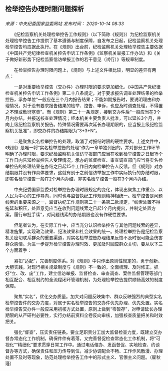 ## 检举控告办理时限问题探析

### 

_来源：中央纪委国家监委网站_ _发布时间： 2020-10-14 08:33_

　　《纪检监察机关处理检举控告工作规则》（以下简称《规则》）为纪检监察机关处理检举控告工作提供了基本遵循与制度保障，自发布之日起，纪检监察机关处理检举控告均应据此执行。在《规则》出台前，纪检监察机关处理检举控告主要依据《中国共产党纪律检查机关控告申诉工作条例》《监察机关举报工作办法》和《关于做好新形势下纪检监察信访举报工作的若干意见（试行）》等规章制度。

　　在检举控告办理时限问题上，《规则》与上述文件相比较，明显的差异有两点：

　　一是对重要检举控告（交办件）办理时限的要求更加细化。《中国共产党纪律检查机关控告申诉工作条例》第二十八条规定，对于要求报告调查处理结果的检举控告，承办单位“一般应在三个月内报告结果；不能如期报告时，要说明理由和办理情况，对于没有要求报告结果的检举、控告、申诉，也应及时调查处理，不得置之不理或敷衍塞责”。而《规则》第二十一条规定，接到交办件后“一般应当在3个月内办结，并报送核查处理情况；经本机关主要负责人批准，可以延长3个月，并向上级纪检监察机关报告。特殊情况需要再次延长办理期限的，应当报上级纪检监察机关批准”，即交办件的办结期限为“3+3+N”。

　　二是聚焦实名检举控告的处理，取消了对报结时限的硬性要求。上述文件中，《规则》是唯一将“实名检举控告的处理”作为一章单独列出的，并对部分工作环节明确了办理时限，要求纪检监察机关信访举报部门应当在收到检举控告之日起15个工作日内告知检举控告人受理情况，承办的监督检查、审查调查部门应当将实名检举控告的处理结果在办结之日起15个工作日内向检举控告人反馈。但《规则》对办结期限并没有作具体要求，这就有别于之前信访举报工作中实际执行的办结时限，即实名检举控告一般在2个月内办结，非实名检举控告一般在3个月内办结。

　　中央纪委国家监委对检举控告办理时限规定的变化，体现出聚焦工作重点、以人民为中心的工作导向，同时也与监督执纪工作规则精神相统一。检举控告是问题线索的重要来源之一，监督执纪工作规则第二十一条第二款规定，“线索处置不得拖延和积压，处置意见应当在收到问题线索之日起1个月内提出，并制定处置方案，履行审批手续”，对问题线索的办结期限也没有作硬性要求。

　　但笔者认为，在实际工作中，应当充分认识检举控告与其他问题线索的差异，精准施策，实现政治效果、纪法效果和社会效果的统一。处理检举控告是纪检监察机关密切联系群众的重要渠道，对实名检举控告办理结果反馈不及时很可能会伤害群众感情。为进一步提升检举控告办理时效、更加及时回应群众关切，要从以下三个方面着手：

　　紧扣“适配”，完善制度体系。对《规则》中只作出原则性规定的，勇于创新、大胆实践。对现行相关规章制度与《规则》不一致的，全面梳理、及时修正。抓好“立、改、废”工作，建立信访举报、监督检查、审查调查、案件监督管理等部门相互配合、相互制约的全流程闭环管理机制，为处理检举控告提供顺畅高效的制度保障。

　　聚焦“实名”，优化交办质量。加大对问题反映集中、群众反映强烈的典型实名检举控告件的交办力度，对属于实名检举控告的交办件优先办理、优先处置。实名检举控告交办件一般应采用初核方式处置，原则上做到“零暂存”，对申请延长办理期限的从严研判必要性，实行办结前资料全卷反向审核，加强核查质量把关和时效把关。

　　强化“督查”，压实责任链条。要立足职责分工加大监督检查力度，既建立交办督办常态化工作机制，确保件件有着落，又完善督促检查常态化工作机制，将“可视化”“精细化”要求贯穿日常工作中。通过电话催办、发函督促、实地检查、约谈督办等方式，确保责任和压力传导到位，减少协调配合不畅、工作作风散漫、办理处置不及时等现象，防范处理检举控告工作中的形式主义、官僚主义问题。（翟秋瑾）